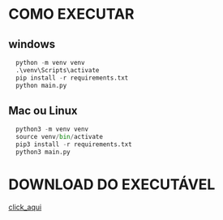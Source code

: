 # COMO EXECUTAR

## windows
 ```python
   python -m venv venv 
   .\venv\Scripts\activate
   pip install -r requirements.txt
   python main.py
 ```

## Mac ou Linux
 ```python
   python3 -m venv venv
   source venv/bin/activate
   pip3 install -r requirements.txt
   python3 main.py
 ```

 # DOWNLOAD DO EXECUTÁVEL
 [click_aqui](https://drive.google.com/file/d/1-wxuqPyMhKyPjeTW56xxLaRkU1ccy4T4/view?usp=sharing)
